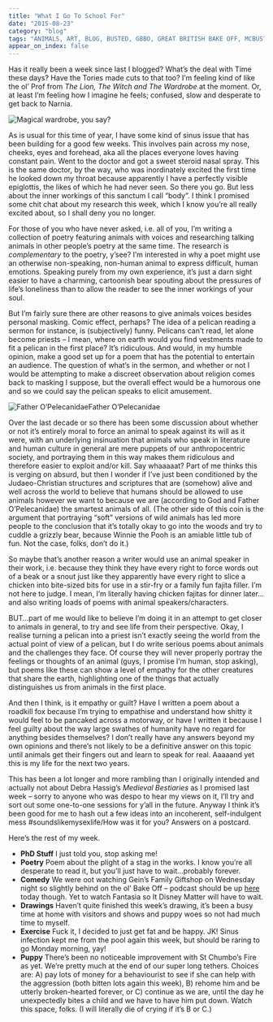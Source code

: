 ```yaml
---
title: "What I Go To School For"
date: "2015-08-23"
category: "blog"
tags: "ANIMALS, ART, BLOG, BUSTED, GBBO, GREAT BRITISH BAKE OFF, MCBUSTED, NARNIA, PELICAN, PHD, POETRY, RELIGION, RESEARCH, SERMON, SINUSES, TALKING ANIMALS, THE LION THE WITCH AND THE WARDROBE"
appear_on_index: false
---
```

Has it really been a week since last I blogged? What’s the deal with Time these days? Have the Tories made cuts to that too? I’m feeling kind of like the ol’ Prof from *The Lion, The Witch and The Wardrobe* at the moment. Or, at least I’m feeling how I imagine he feels; confused, slow and desperate to get back to Narnia.

![Magical wardrobe, you say?](../images/archive-posts/me-and-prof1.jpg)

As is usual for this time of year, I have some kind of sinus issue that has been building for a good few weeks. This involves pain across my nose, cheeks, eyes and forehead, aka all the places everyone loves having constant pain. Went to the doctor and got a sweet steroid nasal spray. This is the same doctor, by the way, who was inordinately excited the first time he looked down my throat because apparently I have a perfectly visible epiglottis, the likes of which he had never seen. So there you go. But less about the inner workings of this sanctum I call “body”. I think I promised some chit chat about my research this week, which I know you’re all really excited about, so I shall deny you no longer.

For those of you who have never asked, i.e. all of you, I’m writing a collection of poetry featuring animals with voices and researching talking animals in other people’s poetry at the same time. The research is *complementary* to the poetry, y’see? I’m interested in why a poet might use an otherwise non-speaking, non-human animal to express difficult, human emotions. Speaking purely from my own experience, it’s just a darn sight easier to have a charming, cartoonish bear spouting about the pressures of life’s loneliness than to allow the reader to see the inner workings of your soul.

But I’m fairly sure there are other reasons to give animals voices besides personal masking. Comic effect, perhaps? The idea of a pelican reading a sermon for instance, is (subjectively) funny. Pelicans can’t read, let alone become priests – I mean, where on earth would you find vestments made to fit a pelican in the first place? It’s ridiculous. And would, in my humble opinion, make a good set up for a poem that has the potential to entertain an audience. The question of what’s in the sermon, and whether or not I would be attempting to make a discreet observation about religion comes back to masking I suppose, but the overall effect would be a humorous one and so we could say the pelican speaks to elicit amusement.

![Father O’Pelecanidae](../images/archive-posts/pelican.jpg)Father O’Pelecanidae

Over the last decade or so there has been some discussion about whether or not it’s entirely moral to force an animal to speak against its will as it were, with an underlying insinuation that animals who speak in literature and human culture in general are mere puppets of our anthropocentric society, and portraying them in this way makes them ridiculous and therefore easier to exploit and/or kill. Say whaaaaat? Part of me thinks this is verging on absurd, but then I wonder if I’ve just been conditioned by the Judaeo-Christian structures and scriptures that are (somehow) alive and well across the world to believe that humans should be allowed to use animals however we want to because we are (according to God and Father O’Pelecanidae) the smartest animals of all. (The other side of this coin is the argument that portraying “soft” versions of wild animals has led more people to the conclusion that it’s totally okay to go into the woods and try to cuddle a grizzly bear, because Winnie the Pooh is an amiable little tub of fun. Not the case, folks, don’t do it.)

So maybe that’s another reason a writer would use an animal speaker in their work, i.e. because they think they have every right to force words out of a beak or a snout just like they apparently have every right to slice a chicken into bite-sized bits for use in a stir-fry or a family fun fajita filler. I’m not here to judge. I mean, I’m literally having chicken fajitas for dinner later…and also writing loads of poems with animal speakers/characters.

BUT…part of me would like to believe I’m doing it in an attempt to get closer to animals in general, to try and see life from their perspective. Okay, I realise turning a pelican into a priest isn’t exactly seeing the world from the actual point of view of a pelican, but I do write serious poems about animals and the challenges they face. Of course they will never properly portray the feelings or thoughts of an animal (guys, I promise I’m human, stop asking), but poems like these can show a level of empathy for the other creatures that share the earth, highlighting one of the things that actually distinguishes us from animals in the first place.

And then I think, is it empathy or guilt? Have I written a poem about a roadkill fox because I’m trying to empathise and understand how shitty it would feel to be pancaked across a motorway, or have I written it because I feel guilty about the way large swathes of humanity have no regard for anything besides themselves? I don’t really have any answers beyond my own opinions and there’s not likely to be a definitive answer on this topic until animals get their fingers out and learn to speak for real. Aaaaand yet this is my life for the next two years.

This has been a lot longer and more rambling than I originally intended and actually not about Debra Hassig’s *Medieval Bestiaries* as I promised last week – sorry to anyone who was despo to hear my views on it, I’ll try and sort out some one-to-one sessions for y’all in the future. Anyway I think it’s been good for me to hash out a few ideas into an incoherent, self-indulgent mess #soundslikemysexlife/How was it for you? Answers on a postcard.

Here’s the rest of my week.

- **PhD Stuff**
I just told you, stop asking me!
- **Poetry**
Poem about the plight of a stag in the works. I know you’re all desperate to read it, but you’ll just have to wait…probably forever.
- **Comedy**
We were oot watching Gein’s Family Giftshop on Wednesday night so slightly behind on the ol’ Bake Off – podcast should be up [here](https://soundcloud.com/me3comedy/great-british-bitch-off-with-me3-comedy-episode-3-quickbreads) today though. Yet to watch Fantasia so It Disney Matter will have to wait.
- **Drawings**
Haven’t quite finished this week’s drawing, it’s been a busy time at home with visitors and shows and puppy woes so not had much time to myself.
- **Exercise**
Fuck it, I decided to just get fat and be happy. JK! Sinus infection kept me from the pool again this week, but should be raring to go Monday morning, yay!
- **Puppy**
There’s been no noticeable improvement with St Chumbo’s Fire as yet. We’re pretty much at the end of our super long tethers. Choices are: A) pay lots of money for a behaviourist to see if she can help with the aggression (both bitten lots again this week), B) rehome him and be utterly broken-hearted forever, or C) continue as we are, until the day he unexpectedly bites a child and we have to have him put down. Watch this space, folks. (I will literally die of crying if it’s B or C.)
